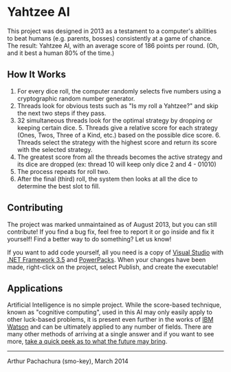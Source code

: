 Yahtzee AI
=========

This project was designed in 2013 as a testament to a computer's abilities to beat humans (e.g. parents, bosses) consistently at a game of chance.  The result: Yahtzee AI, with an average score of 186 points per round.  (Oh, and it best a human 80% of the time.)

How It Works
-----------
1. For every dice roll, the computer randomly selects five numbers using a cryptographic random number generator.
2. Threads look for obvious tests such as "Is my roll a Yahtzee?" and skip the next two steps if they pass.
2. 32 simultaneous threads look for the optimal strategy by dropping or keeping certain dice.
	5. Threads give a relative score for each strategy (Ones, Twos, Three of a Kind, etc.) based on the possible dice score.
	6. Threads select the strategy with the highest score and return its score with the selected strategy.
4. The greatest score from all the threads becomes the active strategy and its dice are dropped (ex: thread 10 will keep only dice 2 and 4 - 01010)
5. The process repeats for roll two.
6. After the final (third) roll, the system then looks at all the dice to determine the best slot to fill.

Contributing
----------
The project was marked unmaintained as of August 2013, but you can still contribute!  If you find a bug fix, feel free to report it or go inside and fix it yourself!  Find a better way to do something?  Let us know!

If you want to add code yourself, all you need is a copy of [Visual Studio](http://visualstudio.com) with [.NET Framework 3.5](http://www.microsoft.com/en-us/download/details.aspx?id=21) and [PowerPacks](http://www.microsoft.com/en-us/download/details.aspx?id=25169).  When your changes have been made, right-click on the project, select Publish, and create the executable!

Applications
----------
Artificial Intelligence is no simple project.  While the score-based technique, known as "cognitive computing", used in this AI may only easily apply to other luck-based problems, it is present even further in the works of [IBM Watson](https://www.youtube.com/watch?v=DywO4zksfXw) and can be ultimately applied to any number of fields.  There are many other methods of arriving at a single answer and if you want to see more, [take a quick peek as to what the future may bring](http://www.alexwg.org/publications/PhysRevLett_110-168702.pdf).


----------
Arthur Pachachura (smo-key), March 2014
